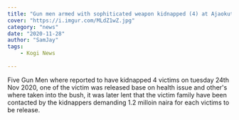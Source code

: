 ```yaml
---
title: "Gun men armed with sophiticated weapon kidnapped (4) at Ajaokuta"
cover: "https://i.imgur.com/MLdZ1wZ.jpg"
category: "news"
date: "2020-11-28"
author: "SamJay"
tags:
    - Kogi News
    
---
```


Five Gun Men where reported to have kidnapped 4 victims on tuesday 24th Nov 2020, one of the victim was released base on health issue and other's where taken into the bush, it was later lent that the victim family have been contacted by the kidnappers demanding 1.2 milloin naira for each victims to be release.